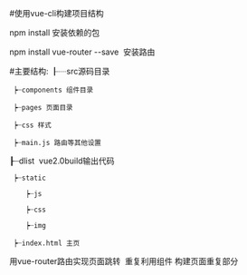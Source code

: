 #使用vue-cli构建项目结构

npm install 安装依赖的包

npm install vue-router --save  安装路由

#主要结构:
┠┈src源码目录

     ┝┈components 组件目录
  
     ┝┈pages 页面目录
  
     ┝┈css 样式
  
     ┝┈main.js 路由等其他设置
  
┠┈dlist  vue2.0build输出代码

     ┝┈static 
   
        ┝┈js
  
        ┝┈css
  
        ┝┈img

     ┝┈index.html 主页


用vue-router路由实现页面跳转  重复利用组件 构建页面重复部分
